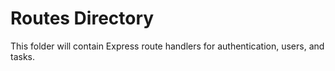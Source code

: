 # Routes Directory

This folder will contain Express route handlers for authentication, users, and tasks.